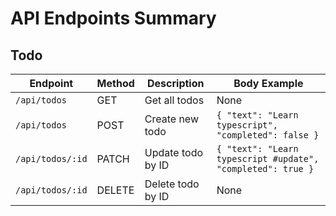 # API Endpoints Summary

## Todo

| Endpoint   | Method  | Description        | Body Example                                   |
|------------|---------|--------------------|-----------------------------------------------|
| `/api/todos`       | GET     | Get all todos        | None                                          |
| `/api/todos`       | POST    | Create new todo      | `{ "text": "Learn typescript", "completed": false }` |
| `/api/todos/:id`   | PATCH   | Update todo by ID    | `{ "text": "Learn typescript #update", "completed": true }` |
| `/api/todos/:id`   | DELETE  | Delete todo by ID    | None                                          |

